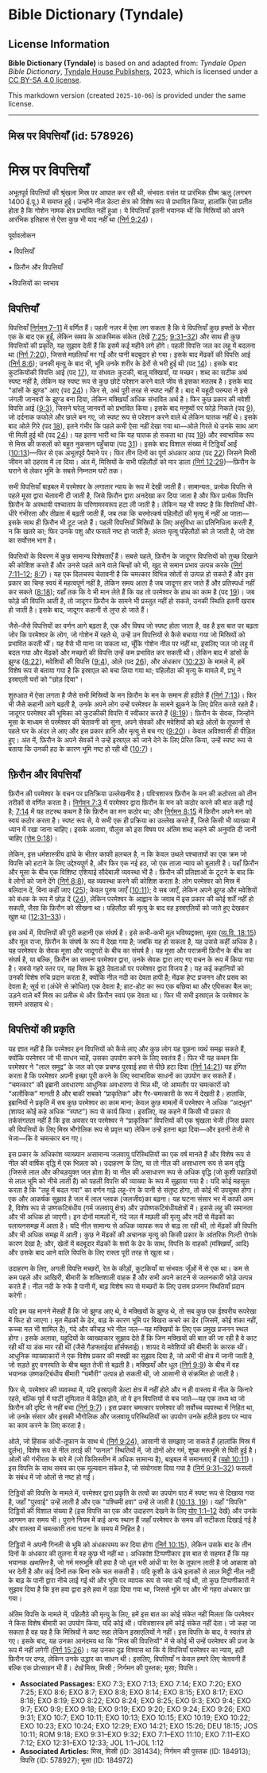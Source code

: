 # Bible Dictionary (Tyndale)

## License Information

**Bible Dictionary (Tyndale)** is based on and adapted from: _Tyndale Open Bible Dictionary_, [Tyndale House Publishers](https://tyndaleopenresources.com/), 2023, which is licensed under a [CC BY-SA 4.0 license](https://creativecommons.org/licenses/by-sa/4.0/legalcode.en).

This markdown version (created `2025-10-06`) is provided under the same license.



--------------------------------

## मिस्र पर विपत्तियाँ (id: 578926)

मिस्र पर विपत्तियाँ
===================

अभूतपूर्व विपत्तियों की श्रृंखला मिस्र पर आघात कर रही थी, संभवतः वसंत या प्रारंभिक ग्रीष्म ऋतु (लगभग 1400 ई.पू.) में समाप्त हुई। उन्होंने नील डेल्टा क्षेत्र को विशेष रूप से प्रभावित किया, हालांकि ऐसा प्रतीत होता है कि गोशेन नामक क्षेत्र प्रभावित नहीं हुआ। ये विपत्तियाँ इतनी भयानक थीं कि मिस्रियों को अपने आरंभिक इतिहास से ऐसा कुछ भी याद नहीं था ([निर्ग 9:24](https://ref.ly/Exod9:24))।

पूर्वावलोकन

• विपत्तियाँ

• फ़िरौन और विपत्तियाँ

•विपत्तियों का स्वभाव

विपत्तियाँ
----------

विपत्तियाँ [निर्गमन 7–11](https://ref.ly/Exod7:1-Exod11:10) में वर्णित हैं। पहली नज़र में ऐसा लग सकता है कि ये विपत्तियाँ कुछ हफ्तों के भीतर एक के बाद एक हुईं, लेकिन समय के आकस्मिक संकेत (देखें [7:25](https://ref.ly/Exod7:25); [9:31–32](https://ref.ly/Exod9:31-Exod9:32)) और साथ ही कुछ विपत्तियों की प्रकृति, यह सुझाव देती हैं कि इसमें कई महीने लगे होंगे। पहली विपत्ति जल का लहू में बदलना था ([निर्ग 7:20](https://ref.ly/Exod7:20)), जिससे मछलियाँ मर गईं और पानी बदबूदार हो गया। इसके बाद मेंढकों की विपत्ति आई ([निर्ग 8:6](https://ref.ly/Exod8:6)); उनकी मृत्यु के बाद भी, भूमि उनके शरीर के ढेरों से भरी हुई थी (पद [14](https://ref.ly/Exod8:14))। इसके बाद कुटकियोंकी विपत्ति आई (पद [17](https://ref.ly/Exod8:17)), या संभवतः कुटकी, बालू मक्खियाँ, या मच्छर। शब्द का सटीक अर्थ स्पष्ट नहीं है, लेकिन यह स्पष्ट रूप से कुछ छोटे परेशान करने वाले जीव से इसका मतलब है। इसके बाद "डांसों के झुण्ड" आए (पद [24](https://ref.ly/Exod8:24))। फिर से, अर्थ पूरी तरह से स्पष्ट नहीं है। बाद में यहूदी परम्परा ने इसे जंगली जानवरों के झुण्ड बना दिया, लेकिन मक्खियाँ अधिक संभावित अर्थ है। फिर कुछ प्रकार की मवेशी विपत्ति आई ([9:3](https://ref.ly/Exod9:3)), जिसने घरेलू जानवरों को प्रभावित किया। इसके बाद मनुष्यों पर फोड़े निकले (पद [9](https://ref.ly/Exod9:9)), जो दर्दनाक फफोले और छाले बन गए, जो स्पष्ट रूप से परेशान करने वाले थे लेकिन घातक नहीं थे। इसके बाद ओले गिरे (पद [18](https://ref.ly/Exod9:18)), इतने गंभीर कि पहले कभी ऐसा नहीं देखा गया था—ओले गिरते थे उनके साथ आग भी मिली हुई थी (पद [24](https://ref.ly/Exod9:24))। यह इतना भारी था कि यह घातक हो सकता था (पद [19](https://ref.ly/Exod9:19)) और स्वाभाविक रूप से मिस्र की फसलों को बहुत नुकसान पहुँचाया (पद [31](https://ref.ly/Exod9:31))। इसके बाद विशाल संख्या में टिड्डियाँ आईं ([10:13](https://ref.ly/Exod10:13))—फिर से एक अभूतपूर्व पैमाने पर। फिर तीन दिनों का पूर्ण अंधकार आया (पद [22](https://ref.ly/Exod10:22)) जिसने मिस्री जीवन को ठहराव में ला दिया। अंत में, मिस्रियों के सभी पहिलौठों को मार डाला [(निर्ग 12:29](https://ref.ly/Exod12:29))—फ़िरौन के घराने से लेकर भूमि के सबसे निम्नतम घरों तक।

सभी विपत्तियाँ बाइबल में परमेश्वर के लगातार न्याय के रूप में देखी जाती हैं। सामान्यतः, प्रत्येक विपत्ति से पहले मूसा द्वारा चेतावनी दी जाती है, जिसे फ़िरौन द्वारा अनदेखा कर दिया जाता है और फिर प्रत्येक विपत्ति फ़िरौन के अस्थायी पश्चाताप के परिणामस्वरूप हटा ली जाती है। लेकिन यह भी स्पष्ट है कि विपत्तियाँ धीरे\-धीरे गंभीरता और तीव्रता में बढ़ती जाती हैं, जब तक कि चरमोत्कर्ष पहिलौठों की मृत्यु में नहीं आ जाता—इसके साथ ही फ़िरौन भी टूट जाते हैं। पहली विपत्तियाँ मिस्रियों के लिए असुविधा का प्रतिनिधित्व करती हैं, न कि खतरे का; फिर उनके पशु और फसलें नष्ट हो जाती हैं; अंततः मृत्यु पहिलौठों को ले जाती है, जो देश का सर्वोत्तम भाग है।

विपत्तियों के विवरण में कुछ सामान्य विशेषताएँ हैं। सबसे पहले, फ़िरौन के जादूगर विपत्तियों को तुच्छ दिखाने की कोशिश करते हैं और उनसे पहले आने वाले चिन्हों को भी, खुद से समान प्रभाव उत्पन्न करके ([निर्ग 7:11–12](https://ref.ly/Exod7:11-Exod7:12); [8:7](https://ref.ly/Exod8:7))। यह एक दिलचस्प चेतावनी है कि चमत्कार विभिन्न स्रोतों से उत्पन्न हो सकते हैं और इस प्रकार का चिन्ह स्वयं में महत्वपूर्ण नहीं है, लेकिन समय आता है जब जादूगर हार जाते हैं और प्रतिस्पर्धा नहीं कर सकते ([8:18](https://ref.ly/Exod8:18)); यहाँ तक कि वे भी मान लेते हैं कि यह तो परमेश्वर के हाथ का काम है (पद [19](https://ref.ly/Exod8:19))। जब फोड़े की विपत्ति आती है, तो जादूगर फ़िरौन के सामने भी प्रस्तुत नहीं हो सकते, उनकी स्थिति इतनी खराब हो जाती है। इसके बाद, जादूगर कहानी से लुप्त हो जाते हैं।

जैसे\-जैसे विपत्तियों का वर्णन आगे बढ़ता है, एक और विषय जो स्पष्ट होता जाता है, वह है इस बात पर बढ़ता जोर कि परमेश्वर के लोग, जो गोशेन में रहते थे, उन्हें उन विपत्तियों से कैसे बचाया गया जो मिस्रियों को प्रभावित करती थीं। यह वैसे भी माना जा सकता था, चूँकि गोशेन नील पर नहीं था, इसलिए जल जो लहू में बदल गया और मेंढकों और मच्छरों की विपत्ति उन्हें कम प्रभावित कर सकती थी। लेकिन बाद में डांसों के झुण्ड ([8:22](https://ref.ly/Exod8:22)), मवेशियों की विपत्ति ([9:4](https://ref.ly/Exod9:4)), ओले (पद [26](https://ref.ly/Exod9:26)), और अंधकार ([10:23](https://ref.ly/Exod10:23)) के मामले में, हमें विशेष रूप से बताया गया है कि इस्राएल को बचा लिया गया था; पहिलौठा की मृत्यु के मामले में, प्रभु ने इस्राएली घरों को "छोड़ दिया"।

शुरुआत में ऐसा लगता है जैसे सभी मिस्रियों के मन फ़िरौन के मन के समान ही हठीले हैं ([निर्ग 7:13](https://ref.ly/Exod7:13))। फिर भी जैसे कहानी आगे बढ़ती है, उनके अपने लोग उन्हें परमेश्वर के सामने झुकने के लिए प्रेरित करते रहते हैं। जादूगर परमेश्वर की भूमिका को कुटकीकी विपत्ति में स्वीकार करते हैं ([8:19](https://ref.ly/Exod8:19))। फ़िरौन के सेवक, जिन्होंने मूसा के माध्यम से परमेश्वर की चेतावनी को सुना, अपने सेवकों और मवेशियों को बड़े ओलों के तूफानों से पहले घर के अंदर ले आए और इस प्रकार हानि और मृत्यु से बच गए ([9:20](https://ref.ly/Exod9:20))। केवल अविश्वासी ही पीड़ित हुए। अंत में, फ़िरौन के अपने सेवकों ने उन्हें इस्राएल को जाने देने के लिए प्रेरित किया, उन्हें स्पष्ट रूप से बताया कि उनकी हठ के कारण भूमि नष्ट हो रही थी ([10:7](https://ref.ly/Exod10:7))।

फ़िरौन और विपत्तियाँ
--------------------

फ़िरौन की परमेश्वर के वचन पर प्रतिक्रिया उल्लेखनीय है। पवित्रशास्त्र फ़िरौन के मन की कठोरता को तीन तरीकों से वर्णित करता है। [निर्गमन 7:3](https://ref.ly/Exod7:3) में परमेश्वर द्वारा फ़िरौन के मन को कठोर करने की बात कही गई है; [7:14](https://ref.ly/Exod7:14) में यह तटस्थ कथन है कि फ़िरौन का मन कठोर था; और [निर्गमन 8:15](https://ref.ly/Exod8:15) में फ़िरौन अपने मन को स्वयं कठोर करता है। स्पष्ट रूप से, ये सभी एक ही प्रक्रिया का उल्लेख करते हैं, जिसे किसी भी व्याख्या में ध्यान में रखा जाना चाहिए। इसके अलावा, पौलुस को इस विषय पर अंतिम शब्द कहने की अनुमति दी जानी चाहिए ([रोम 9:18](https://ref.ly/Rom9:18))।

लेकिन, इस धर्मशास्त्रीय ढांचे के भीतर काफी हलचल है, न कि केवल उथले पश्चातापों का एक क्रम जो विपत्ति को हटाने के लिए उद्देश्यपूर्ण है, और फिर एक नई हठ, जो एक ताज़ा न्याय को बुलाती है। यहाँ फ़िरौन और मूसा के बीच एक विशिष्ट एशियाई सौदेबाज़ी व्यवस्था भी है। फ़िरौन की प्रतिज्ञाओं के टूटने के बाद कि वे लोगों को जाने देंगे ([निर्ग 8:8](https://ref.ly/Exod8:8)), वह व्यवस्था करने की कोशिश करता है: लोग परमेश्वर को मिस्र में बलिदान दें, बिना कहीं जाए ([25](https://ref.ly/Exod8:25)); केवल पुरुष जाएँ ([10:11](https://ref.ly/Exod10:11)); वे सब जाएँ, लेकिन अपने झुण्ड और मवेशियों को बंधक के रूप में छोड़ दें ([24](https://ref.ly/Exod10:24)), लेकिन परमेश्वर के आह्वान के जवाब में इस प्रकार की कोई शर्तें नहीं हो सकती, जैसा कि फ़िरौन को सीखना था। पहिलौठा की मृत्यु के बाद वह इस्राएलियों को जाते हुए देखकर खुश था ([12:31–33](https://ref.ly/Exod12:31-Exod12:33))।

इस अर्थ में, विपत्तियों की पूरी कहानी एक संघर्ष है। इसे कभी\-कभी मूल भविष्यद्वक्ता, मूसा ([व्य.वि. 18:15](https://ref.ly/Deut18:15)) और मूल राजा, फ़िरौन के संघर्ष के रूप में देखा गया है; जबकि यह हो सकता है, यह उससे कहीं अधिक है। यह परमेश्वर के सेवक मूसा और जादूगरों के बीच का संघर्ष है। यह मूसा और पराक्रमी फ़िरौन के बीच का संघर्ष है, या बल्कि, फ़िरौन का सामना परमेश्वर द्वारा, उनके सेवक द्वारा लाए गए वचन के रूप में किया गया है। सबसे गहरे स्तर पर, यह मिस्र के झूठे देवताओं पर परमेश्वर द्वारा विजय है। यह कई कहानियों को उनकी विशेष रुचि प्रदान करता है, क्योंकि नील नदी का देवता हापी है; मेंढक हेप्ट प्रजनन और प्रसव का देवता है; सूर्य रा (अंधेरे से क्रोधित) एक देवता है; हाट\-होट का रूप एक बछिया था और एपिसका बैल का; उड़ने वाले बर्रे मिस्र का प्रतीक थे और फ़िरौन स्वयं एक देवता था। फिर भी सभी इस्राएल के परमेश्वर के सामने असहाय थे।

विपत्तियों की प्रकृति
---------------------

यह ज्ञात नहीं है कि परमेश्वर इन विपत्तियों को कैसे लाए और कुछ लोग यह पूछना व्यर्थ समझ सकते हैं, क्योंकि परमेश्वर जो भी साधन चाहें, उसका उपयोग करने के लिए स्वतंत्र हैं। फिर भी यह कथन कि परमेश्वर ने "लाल समुद्र” के जल को एक प्रचण्ड पुरवाई हवा से पीछे हटा दिया ([निर्ग 14:21](https://ref.ly/Exod14:21)) यह इंगित करता है कि परमेश्वर अपनी इच्छा पूरी करने के लिए स्वाभाविक साधनों का उपयोग कर सकते हैं। “चमत्कार” की इब्रानी अवधारणा आधुनिक अवधारणा से भिन्न थी, जो आमतौर पर चमत्कारों को “अलौकिक” मानती है और बाकी सबको “प्राकृतिक” और गैर\-चमत्कारी के रूप में देखती है। हालांकि, इब्रानियों ने प्रकृति में सब कुछ परमेश्वर का काम माना; केवल कुछ मामलों में परमेश्वर ने अधिक “अद्भुत” (शायद कोई कहे अधिक “स्पष्ट”) रूप से कार्य किया। इसलिए, यह कहने में किसी भी प्रकार से तर्कसंगतता नहीं है कि इस अवसर पर परमेश्वर ने “प्राकृतिक” विपत्तियों की एक श्रृंखला भेजी (जिस प्रकार की विपत्तियों के लिए मिस्र भौगोलिक रूप से प्रवृत्त था) लेकिन उन्हें इतना बढ़ा दिया—और इतनी तेजी से भेजा—कि वे चमत्कार बन गए। 

इस प्रकार के अधिकांश व्याख्यान असामान्य जलवायु परिस्थितियों का एक वर्ष मानते हैं और विशेष रूप से नील की वार्षिक वृद्धि में एक भिन्नता को। उदाहरण के लिए, या तो नील की असाधारण रूप से कम वृद्धि (जिससे लाल और कीचड़युक्त जल होता है) या नील की असाधारण रूप से अधिक वृद्धि (जो कूशी पहाड़ियों से लाल भूमि को नीचे लाती है) को पहली विपत्ति की व्याख्या के रूप में सुझाया गया है। यदि कोई महसूस करता है कि "लहू में बदल गया" का वर्णन गाढ़े लहू\-रंग के पानी से संतुष्ट होगा, तो कोई भी उपयुक्त होगा। एक और आकर्षक सुझाव है जल में लाल प्लवक (जलजीव)का बढ़ना। यह घटना संसार भर में काफी आम है, विशेष रूप से उष्णकटिबंधीय (गर्म जलवायु क्षेत्र) और उपोष्णकटिबंधीयक्षेत्रों में। इससे लहू की समानता और भी अधिक हो जाएगी। इन दोनों मामलों में, गंदे जल में मछली की मृत्यु और नदी से मेंढकों का पलायनसमझ में आता है। यदि नील सामान्य से अधिक व्यापक रूप से बाढ़ ला रही थी, तो मेंढकों की विपत्ति और भी अधिक समझ में आती। कुछ ने मेंढकों की अचानक मृत्यु को किसी प्रकार के आंतरिक गिल्टी रोगके कारण देखा है; और, खेतों में बदबूदार मेंढकों के शवों के ढेर के साथ, विपत्ति के वाहकों (मक्खियाँ, आदि) और उसके बाद आने वालि विपत्ति के लिए रास्ता पूरी तरह से खुला था।

उदाहरण के लिए, अगली विपत्ति मच्छरों, रेत के कीड़ों, कुटकियाँ या संभवतः जूँओं में से एक था। कम से कम पहले और आखिरी, बीमारी के शक्तिशाली वाहक हैं और सभी अपने काटने से जलनकारी फोड़े उत्पन्न करते हैं। नील नदी के रुके है पानी में, बाढ़ विशेष रूप से मच्छरों के लिए उत्तम प्रजनन स्थितियाँ प्रदान करेगी। 

यदि हम यह मानने मेंसही हैं कि जो झुण्ड आए थे, वे मक्खियों के झुण्ड थे, तो सब कुछ एक ईश्वरीय रूपरेखा में फिट हो जाएगा। मृत मेंढकों के ढेर, बाढ़ के कारण भूमि पर बिखरा कचरे का ढेर (जिसमें, कोई शंका नहीं, कच्चा मल भी शामिल है), गंदे और कीचड़ भरे नील जल—यह मक्खियों के लिए एक प्रमुख प्रजनन स्थल होगा। इसके अलावा, यहूदियों के व्याख्याकार सुझाव देते हैं कि जिन मक्खियों की बात की जा रही है वे काट रही थीं या डंक मार रही थीं (जैसे गैडफ्लाईया हॉर्सफ्लाई)। शायद ये मवेशियों की बीमारी के कारक थीं। आधुनिक व्याख्याकारों ने एक विशेष प्रकार की मक्खी का सुझाव दिया है, जो अभी भी क्षेत्र में जानी जाती है, जो सड़ते हुए वनस्पति के बीच बहुत तेजी से बढ़ती है। मक्खियाँ और धूल ([निर्ग 9:9](https://ref.ly/Exod9:9)) के बीच में वह भयानक उष्णकटिबंधीय बीमारी “घमौरी” उत्पन्न हो सकती थी, जो आसानी से संक्रमित हो जाती है।

फिर से, परमेश्वर की व्यवस्था में, यदि इस्राएली डेल्टा क्षेत्र में नहीं होते और न ही वास्तव में नील के किनारे रहते, बल्कि पूर्व में घाटी तूमिलात में केंद्रित होते, तो वे इन विपत्तियों से बच जाते—यह एक तथ्य था जो फ़िरौन की दृष्टि से नहीं बचा ([निर्ग 9:7](https://ref.ly/Exod9:7))। इस प्रकार चमत्कार परमेश्वर की सर्वोच्च व्यवस्था में निहित था, जो उनके संसार और इसकी भौगोलिक और जलवायु परिस्थितियों का उपयोग उनके हठीले हृदय पर न्याय का काम करने के लिए करता है।

ओले, जो हिंसक आंधी\-तूफान के साथ थे ([निर्ग 9:24](https://ref.ly/Exod9:24)), आसानी से समझाए जा सकते हैं (हालांकि मिस्र में दुर्लभ), विशेष रूप से नील तराई की "फनल" स्थितियों में, जो दोनों ओर गर्म, शुष्क मरूभूमि से घिरी हुई है। ओलों की गंभीरता के बारे में (जो फिलिस्तीन में अधिक सामान्य है), बाइबल में समानताएं हैं ([यहो 10:11](https://ref.ly/Josh10:11))। इस विपत्ति के साथ समय का एक मूल्यवान संकेत है, जो संयोगवश दिया गया है ([निर्ग 9:31–32](https://ref.ly/Exod9:31-Exod9:32)) फसलों के संबंध में जो ओलों से नष्ट हो गईं। 

टिड्डियों की विपत्ति के मामले में, परमेश्वर द्वारा प्रकृति के तत्वों का उपयोग पाठ में स्पष्ट रूप से दिखाया गया है, जहाँ "पुरवाई" उन्हें लाती है और एक "पश्चिमी हवा" उन्हें ले जाती है ([10:13, 19](https://ref.ly/Exod10:13,Exod10:19))। यहाँ "विपत्ति" टिड्डियों की विशाल संख्या है (इस विपत्ति का एक और उदाहरण देखने के लिए [योए 1:1–12](https://ref.ly/Joel1:1-Joel1:12) देखें) और उनके आगमन का समय भी। पुराने नियम में कई अन्य स्थान हैं जहाँ परमेश्वर के समय की सटीकता दिखाई गई है और वास्तव में चमत्कारी तत्व घटना के समय में निहित है।

टिड्डियों ने अपनी गिनती से भूमि को अंधकारमय कर दिया होगा ([निर्ग 10:15](https://ref.ly/Exod10:15)), लेकिन उसके बाद के तीन दिनों के अंधकार की तुलना में वह कुछ भी नहीं था। अधिकांश टिप्पणीकार इस बात से सहमत हैं कि यह भयानक *खमसिन* है, जो गर्म मरूभूमि की हवा है जो धूल भरी आंधी या रेत के तूफान लाती है जो आकाश को भर देती है और कई दिनों तक बिना रुके चल सकती है। यदि कूशी के ऊंचे इलाकों से लाल मिट्टी नील नदी के बाढ़ के पानी द्वारा नीचे लाई गई थी और भूमि पर व्यापक रूप से जमा की गई थी, तो कुछ टिप्पणीकारों ने सुझाव दिया है कि इस हवा द्वारा इसे हवा में उड़ा दिया गया था, जिससे भूमि पर और भी गहरा अंधकार छा गया।

अंतिम विपत्ति के मामले में, पहिलौठे की मृत्यु के लिए, हमें इस बात का कोई संकेत नहीं मिलता कि परमेश्वर ने किस विशेष बीमारी का उपयोग किया, यदि कोई थी। पवित्रशास्त्र हमें कोई संकेत नहीं देता। जो कहा जा सकता है वह यह है कि मिस्रियों ने कष्ट सहा लेकिन इस्राएलियों ने नहीं। इस विपत्ति के बाद, वे स्वतंत्र हो गए। इसके बाद, यह उनका आनंदमय था कि "मिस्र की विपत्तियों" में से कोई भी उन्हें परमेश्वर की प्रजा के रूप में नहीं लगेगी ([निर्ग 15:26](https://ref.ly/Exod15:26))। यह उनका दृढ़ विश्वास था कि ये विपत्तियाँ परमेश्वर का न्याय, हठी फ़िरौन पर दण्ड, लेकिन उनके उद्धार का साधन थी। इसलिए, विपत्तियाँ न केवल हमारे लिए चेतावनी हैं बल्कि एक प्रोत्साहन भी हैं। *देखें* मिस्र, मिस्री ; निर्गमन की पुस्तक; मूसा; विपत्ति।

* **Associated Passages:** EXO 7:3; EXO 7:13; EXO 7:14; EXO 7:20; EXO 7:25; EXO 8:6; EXO 8:7; EXO 8:8; EXO 8:14; EXO 8:15; EXO 8:17; EXO 8:18; EXO 8:19; EXO 8:22; EXO 8:24; EXO 8:25; EXO 9:3; EXO 9:4; EXO 9:7; EXO 9:9; EXO 9:18; EXO 9:19; EXO 9:20; EXO 9:24; EXO 9:26; EXO 9:31; EXO 10:7; EXO 10:11; EXO 10:13; EXO 10:15; EXO 10:19; EXO 10:22; EXO 10:23; EXO 10:24; EXO 12:29; EXO 14:21; EXO 15:26; DEU 18:15; JOS 10:11; ROM 9:18; EXO 9:31–EXO 9:32; EXO 7:1–EXO 11:10; EXO 7:11–EXO 7:12; EXO 12:31–EXO 12:33; JOL 1:1–JOL 1:12
* **Associated Articles:** मिस्र, मिस्री (ID: 381434); निर्गमन की पुस्तक  (ID: 184913); विपत्ति (ID: 578927); मूसा (ID: 184972)

